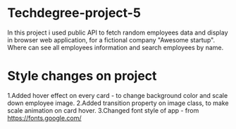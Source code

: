 # Techdegree-project-5

In this project i used public API to fetch random employees data and display in browser web application, for a fictional company "Awesome startup". Where can see all employees information and search employees by name.

# Style changes on project

1.Added hover effect on every card - to change background color and scale down employee image.
2.Added transition property on image class, to make scale animation on card hover.
3.Changed font style of app - from https://fonts.google.com/

